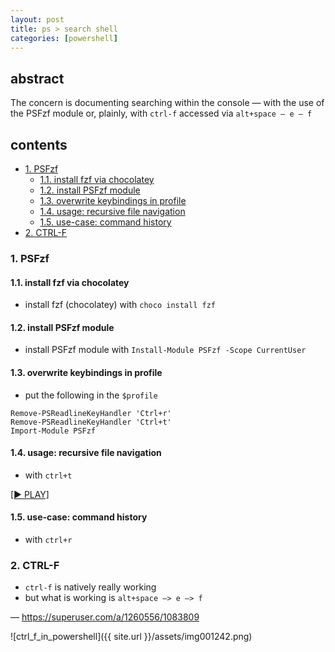 ```yaml
---
layout: post
title: ps > search shell
categories: [powershell]
---
```

## abstract
The concern is documenting searching within the console — with the use of the PSFzf module or, plainly, with `ctrl-f` accessed via `alt+space — e — f`

## contents
<!-- TOC -->

- [1. PSFzf](#1-psfzf)
    - [1.1. install fzf via chocolatey](#11-install-fzf-via-chocolatey)
    - [1.2. install PSFzf module](#12-install-psfzf-module)
    - [1.3. overwrite keybindings in profile](#13-overwrite-keybindings-in-profile)
    - [1.4. usage: recursive file navigation](#14-usage-recursive-file-navigation)
    - [1.5. use-case: command history](#15-use-case-command-history)
- [2. CTRL-F](#2-ctrl-f)

<!-- /TOC -->
### 1. PSFzf
#### 1.1. install fzf via chocolatey
* install fzf (chocolatey) with `choco install fzf`

#### 1.2. install PSFzf module
* install PSFzf module with `Install-Module PSFzf -Scope CurrentUser`

#### 1.3. overwrite keybindings in profile
* put the following in the `$profile`

```
Remove-PSReadlineKeyHandler 'Ctrl+r'
Remove-PSReadlineKeyHandler 'Ctrl+t'
Import-Module PSFzf
```

#### 1.4. usage: recursive file navigation
* with `ctrl+t`

[[▶ PLAY]](https://drive.google.com/file/d/1SdUXzUo-dCRAt5zBCrOtiwtx7kZo2s3g/view?usp=sharing)

#### 1.5. use-case: command history
* with `ctrl+r`

### 2. CTRL-F
* `ctrl-f` is natively really working
* but what is working is `alt+space —> e —> f`

— <https://superuser.com/a/1260556/1083809>

![ctrl_f_in_powershell]({{ site.url }}/assets/img001242.png)